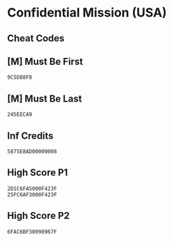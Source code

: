 # Confidential Mission (USA)

## Cheat Codes

## [M] Must Be First

```
9C5D88F8

```

## [M] Must Be Last

```
245EECA9

```

## Inf Credits

```
5875E8AD00000008

```

## High Score P1

```
2D1C6FA5000F423F
25FC6AF3000F423F

```

## High Score P2

```
6FAC6BF30098967F

```

